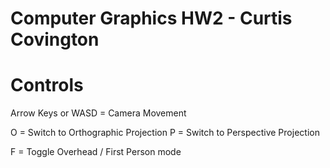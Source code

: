 # Computer Graphics HW2 - Curtis Covington

# Controls

Arrow Keys or WASD = Camera Movement

O = Switch to Orthographic Projection
P = Switch to Perspective Projection

F = Toggle Overhead / First Person mode